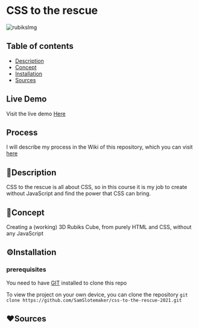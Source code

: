 # CSS to the rescue
![rubiksImg](https://www.novagraaf.com/sites/default/files/styles/832x468_16x9_/public/2019-11/jean-louis-paulin-lHwmE58fW4Y-unsplash.jpg?itok=p56wLOV3)

## Table of contents
* [Description](#Description)
* [Concept](#Concept)
* [Installation](#Concept)
* [Sources](#Sources)

## Live Demo
Visit the live demo [Here](https://samslotemaker.github.io/CSS-Rubiks-Cube/rubiks-kubus/)

## Process
I will describe my process in the Wiki of this repository, which you can visit [here](https://github.com/SamSlotemaker/css-to-the-rescue-2021/wiki)

## :book:Description
CSS to the rescue is all about CSS, so in this course it is my job to create without JavaScript and find the power that CSS can bring. 

## :pencil:Concept
Creating a (working) 3D Rubiks Cube, from purely HTML and CSS, without any JavaScript 

## :gear:Installation
### prerequisites
You need to have [GIT](https://git-scm.com/downloads) installed to clone this repo

To view the project on your own device, you can clone the repository
```git clone https://github.com/SamSlotemaker/css-to-the-rescue-2021.git```

## :heart:Sources